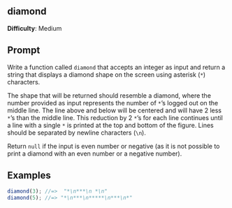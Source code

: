 ## diamond

**Difficulty**: Medium 

## Prompt 

Write a function called `diamond` that accepts an integer as input and return a string that displays a diamond shape on the screen using asterisk (`*`) characters.

The shape that will be returned should resemble a diamond, where the number provided as input represents the number of `*`’s logged out on the middle line. The line above and below will be centered and will have 2 less `*`’s than the middle line. This reduction by 2 `*`’s for each line continues until a line with a single `*` is printed at the top and bottom of the figure. Lines should be separated by newline characters (`\n`).

Return `null` if the input is even number or negative (as it is not possible to print a diamond with  an even number or a negative number).

## Examples

```js
diamond(3); //=>  "*\n***\n *\n"
diamond(5); //=> "*\n***\n*****\n***\n*"
```